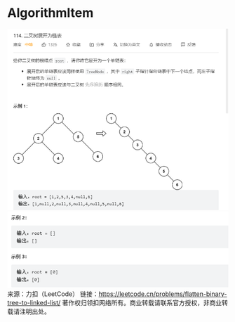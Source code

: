 # AlgorithmItem
![img.png](img.png)
![img_1.png](img_1.png)
来源：力扣（LeetCode）
链接：https://leetcode.cn/problems/flatten-binary-tree-to-linked-list/
著作权归领扣网络所有。商业转载请联系官方授权，非商业转载请注明出处。
